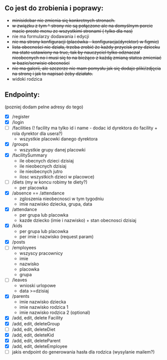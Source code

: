 ## Co jest do zrobienia i poprawy:

- ~~minisidebar nie zmienia się konkretnych stronach.~~
- ~~w związku z tym ^ strony nie są połączone ale na domyślnym porcie macie proste menu ze wszystkimi stronami ( tylko dla nas)~~
- nie ma formularzy dodawania i edycji 
- ~~nie ma strony konfiguracji (placówka - konfiguracja(dyrektor) w figmie)~~
- ~~lista obecności nie działa, trzeba zrobić że każdy przycisk przy dziecku ma state ustawiony na true, tak by nauczyciel tylko odznaczał nieobecnych no i musi się to na bieżąco z każdą zmianą statea zmieniać w bazie/serwisie obecności~~
- ~~nie ma galerii, ale szczerze nie mam pomysłu jak się dodaje pliki/zdjęcia na stronę i jak to napisać żeby działało.~~
- widoki rodzica

## Endpointy:
(pozniej dodam pelne adresy do tego)
- [x] /register
- [x] /login
- [ ] /facilities (! facility ma tylko id i name - dodac id dyrektora do facility + rola dyrektor dla usera?)
	- wszystkie placowki danego dyrektora
- [x] /groups
	- wszystkie grupy danej placowki
- [x] /facilitySummary
	- ile obecnych dzieci dzisiaj
	- ile nieobecnych dzisiaj
	- ile nieobecnych jutro
	- ilosc wszystkich dzieci w placowce)
- [ ] /diets (my w koncu robimy te diety?)
	- per placowka
- [x] /absence == /attendance
	- zgloszenia nieobecnosci w tym tygodniu
	- imie nazwisko dziecka, grupa, data
- [x] /attendance
	- per grupa lub placowka
	- kazde dziecko (imie i nazwisko) + stan obecnosci dzisiaj	
- [x] /kids
	- per grupa lub placowka
   	- per imie i nazwisko (request param) 
- [x] /posts
- [ ] /employees
	- wszyscy pracownicy
	- imie
	- nazwisko
	- placowka
	- grupa
- [ ] /leaves
	- wnioski urlopowe
	- data >=dzisiaj
- [x] /parents
	- imie nazwisko dziecka
	- imie nazwisko rodzica 1
	- imie nazwisko rodzica 2 (optional)
- [x] /add, edit, delete Facility
- [x] /add, edit, deleteGroup
- [ ] /add, edit, deleteDiet
- [x] /add, edit, deleteKid
- [x] /add, edit, deleteParent
- [x] /add, edit, deleteEmployee
- [ ] jakis endpoint do generowania hasła dla rodzica (wysylanie mailem?)
